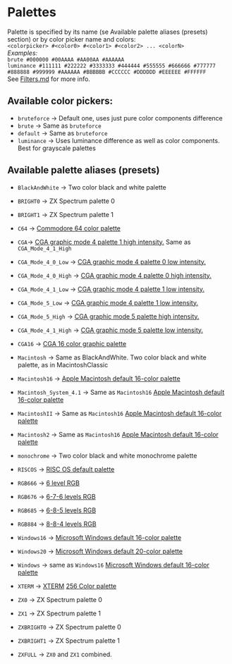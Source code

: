 # Palettes

Palette is specified by its name (se  Available palette aliases (presets) section) or by color picker name and colors:<br> 
`<colorpicker> #<color0> #<color1> #<color2> ... <colorN>`<br>
*Examples:*<br>
`brute #000000 #00AAAA #AA00AA #AAAAAA`<br>
`luminance #111111 #222222 #3333333 #444444 #555555 #666666 #777777 #888888 #999999 #AAAAAA #BBBBBB #CCCCCC #DDDDDD #EEEEEE #FFFFFF`<BR>
See [Filters.md](https://github.com/SR3u/gphotorepo/blob/master/documentation/Filters.md) for more info.

## Available color pickers:
* `bruteforce` -> Default one, uses just pure color components difference
* `brute` -> Same as `bruteforce`
* `default` -> Same as `bruteforce`
* `luminance` -> Uses luminance difference as well as color components. Best for grayscale palettes

## Available palette aliases (presets)

* `BlackAndWhite` -> Two color black and white palette
* `BRIGHT0` -> ZX Spectrum palette 0
* `BRIGHT1` -> ZX Spectrum palette 1

* `C64` -> [Commodore 64 color palette](https://www.c64-wiki.com/wiki/Color)

* `CGA`-> [CGA graphic mode 4 palette 1 high intensity.](https://en.wikipedia.org/wiki/Color_Graphics_Adapter#Standard_graphics_modes)
             Same as `CGA_Mode_4_1_High` 
* `CGA_Mode_4_0_Low` -> [CGA graphic mode 4 palette 0 low intensity.](https://en.wikipedia.org/wiki/Color_Graphics_Adapter#Standard_graphics_modes)
* `CGA_Mode_4_0_High` -> [CGA graphic mode 4 palette 0 high intensity.](https://en.wikipedia.org/wiki/Color_Graphics_Adapter#Standard_graphics_modes)
* `CGA_Mode_4_1_Low` -> [CGA graphic mode 4 palette 1 low intensity.](https://en.wikipedia.org/wiki/Color_Graphics_Adapter#Standard_graphics_modes)
* `CGA_Mode_5_Low` -> [CGA graphic mode 4 palette 1 low intensity.](https://en.wikipedia.org/wiki/Color_Graphics_Adapter#Standard_graphics_modes)
* `CGA_Mode_5_High` -> [CGA graphic mode 5 palette high intensity.](https://en.wikipedia.org/wiki/Color_Graphics_Adapter#Standard_graphics_modes)
* `CGA_Mode_4_1_High` -> [CGA graphic mode 5 palette low intensity.](https://en.wikipedia.org/wiki/Color_Graphics_Adapter#Standard_graphics_modes)
* `CGA16` -> [CGA 16 color graphic palette](https://en.wikipedia.org/wiki/Color_Graphics_Adapter#Standard_graphics_modes)

* `Macintosh` -> Same as BlackAndWhite. Two color black and white palette, as in MacintoshClassic
* `Macintosh16` -> [Apple Macintosh default 16-color palette](https://en.wikipedia.org/wiki/List_of_software_palettes#Apple_Macintosh_default_16-color_palette)
* `Macintosh_System_4.1` -> Same as `Macintosh16` [Apple Macintosh default 16-color palette](https://en.wikipedia.org/wiki/List_of_software_palettes#Apple_Macintosh_default_16-color_palette)
* `MacintoshII` -> Same as `Macintosh16` [Apple Macintosh default 16-color palette](https://en.wikipedia.org/wiki/List_of_software_palettes#Apple_Macintosh_default_16-color_palette)
* `Macintosh2` ->  Same as `Macintosh16` [Apple Macintosh default 16-color palette](https://en.wikipedia.org/wiki/List_of_software_palettes#Apple_Macintosh_default_16-color_palette)

* `monochrome` -> Two color black and white monochrome palette

* `RISCOS` -> [RISC OS default palette](https://en.wikipedia.org/wiki/List_of_software_palettes#RISC_OS_default_palette)
* `RGB666` -> [6 level RGB](https://en.wikipedia.org/wiki/List_of_software_palettes#6_level_RGB)
* `RGB676` -> [6-7-6 levels RGB](https://en.wikipedia.org/wiki/List_of_software_palettes#6-7-6_levels_RGB)
* `RGB685` -> [6-8-5 levels RGB](https://en.wikipedia.org/wiki/List_of_software_palettes#6-8-5_levels_RGB)
* `RGB884` -> [8-8-4 levels RGB](https://en.wikipedia.org/wiki/List_of_software_palettes#8-8-4_levels_RGB)

* `Windows16` -> [Microsoft Windows default 16-color palette](https://en.wikipedia.org/wiki/List_of_software_palettes#Microsoft_Windows_default_16-color_palette)
* `Windows20` -> [Microsoft Windows default 20-color palette](https://en.wikipedia.org/wiki/List_of_software_palettes#Microsoft_Windows_default_20-color_palette)
* `Windows` -> same as `Windows16` [Microsoft Windows default 16-color palette](https://en.wikipedia.org/wiki/List_of_software_palettes#Microsoft_Windows_default_16-color_palette)

* `XTERM` -> [XTERM](https://en.wikipedia.org/wiki/Xterm) [256 Color palette](https://commons.wikimedia.org/wiki/File:Xterm_256color_chart.svg)

* `ZX0` -> ZX Spectrum palette 0
* `ZX1` -> ZX Spectrum palette 1
* `ZXBRIGHT0` -> ZX Spectrum palette 0
* `ZXBRIGHT1` -> ZX Spectrum palette 1
* `ZXFULL` -> `ZX0` and `ZX1` combined.